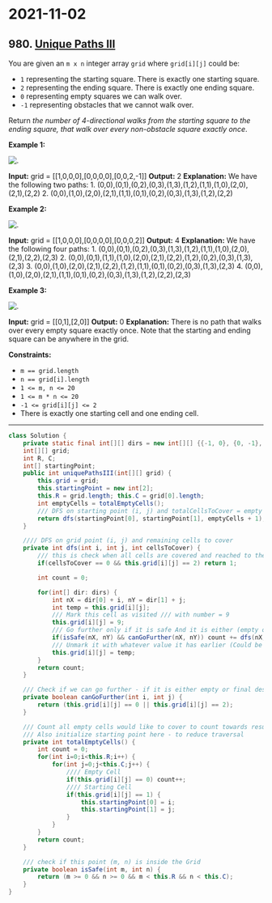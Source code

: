 # 2021-11-02

## 980. [Unique Paths III](https://leetcode.com/problems/unique-paths-iii/)

You are given an `m x n` integer array `grid` where `grid[i][j]` could be:

- `1` representing the starting square. There is exactly one starting square.
- `2` representing the ending square. There is exactly one ending square.
- `0` representing empty squares we can walk over.
- `-1` representing obstacles that we cannot walk over.

Return _the number of 4-directional walks from the starting square to the ending square, that walk over every non-obstacle square exactly once_.

**Example 1:**

![.](https://assets.leetcode.com/uploads/2021/08/02/lc-unique1.jpg)

**Input:** grid = \[\[1,0,0,0\],\[0,0,0,0\],\[0,0,2,-1\]\]
**Output:** 2
**Explanation:** We have the following two paths:
1\. (0,0),(0,1),(0,2),(0,3),(1,3),(1,2),(1,1),(1,0),(2,0),(2,1),(2,2)
2\. (0,0),(1,0),(2,0),(2,1),(1,1),(0,1),(0,2),(0,3),(1,3),(1,2),(2,2)

**Example 2:**

![.](https://assets.leetcode.com/uploads/2021/08/02/lc-unique2.jpg)

**Input:** grid = \[\[1,0,0,0\],\[0,0,0,0\],\[0,0,0,2\]\]
**Output:** 4
**Explanation:** We have the following four paths:
1\. (0,0),(0,1),(0,2),(0,3),(1,3),(1,2),(1,1),(1,0),(2,0),(2,1),(2,2),(2,3)
2\. (0,0),(0,1),(1,1),(1,0),(2,0),(2,1),(2,2),(1,2),(0,2),(0,3),(1,3),(2,3)
3\. (0,0),(1,0),(2,0),(2,1),(2,2),(1,2),(1,1),(0,1),(0,2),(0,3),(1,3),(2,3)
4\. (0,0),(1,0),(2,0),(2,1),(1,1),(0,1),(0,2),(0,3),(1,3),(1,2),(2,2),(2,3)

**Example 3:**

![.](https://assets.leetcode.com/uploads/2021/08/02/lc-unique3-.jpg)

**Input:** grid = \[\[0,1\],\[2,0\]\]
**Output:** 0
**Explanation:** There is no path that walks over every empty square exactly once.
Note that the starting and ending square can be anywhere in the grid.

**Constraints:**

- `m == grid.length`
- `n == grid[i].length`
- `1 <= m, n <= 20`
- `1 <= m * n <= 20`
- `-1 <= grid[i][j] <= 2`
- There is exactly one starting cell and one ending cell.

---

```java
class Solution {
    private static final int[][] dirs = new int[][] {{-1, 0}, {0, -1}, {1, 0}, {0, 1}};
    int[][] grid;
    int R, C;
    int[] startingPoint;
    public int uniquePathsIII(int[][] grid) {
        this.grid = grid;
        this.startingPoint = new int[2];
        this.R = grid.length; this.C = grid[0].length;
        int emptyCells = totalEmptyCells();
        /// DFS on starting point (i, j) and totalCellsToCover = empty Cells (= 0) + Destination Cell (= 2)
        return dfs(startingPoint[0], startingPoint[1], emptyCells + 1);
    }

    //// DFS on grid point (i, j) and remaining cells to cover
    private int dfs(int i, int j, int cellsToCover) {
        /// this is check when all cells are covered and reached to the destination cell
        if(cellsToCover == 0 && this.grid[i][j] == 2) return 1;

        int count = 0;

        for(int[] dir: dirs) {
            int nX = dir[0] + i, nY = dir[1] + j;
            int temp = this.grid[i][j];
            /// Mark this cell as visited /// with number = 9
            this.grid[i][j] = 9;
            /// Go further only if it is safe And it is either (empty or final destination cell)
            if(isSafe(nX, nY) && canGoFurther(nX, nY)) count += dfs(nX, nY, cellsToCover - 1);
            /// Unmark it with whatever value it has earlier (Could be 0: Empty Cell or 1: Starting cell)
            this.grid[i][j] = temp;
        }
        return count;
    }

    /// Check if we can go further - if it is either empty or final destination cell
    private boolean canGoFurther(int i, int j) {
        return (this.grid[i][j] == 0 || this.grid[i][j] == 2);
    }

    /// Count all empty cells would like to cover to count towards result path
    /// Also initialize starting point here - to reduce traversal
    private int totalEmptyCells() {
        int count = 0;
        for(int i=0;i<this.R;i++) {
            for(int j=0;j<this.C;j++) {
                //// Empty Cell
                if(this.grid[i][j] == 0) count++;
                //// Starting Cell
                if(this.grid[i][j] == 1) {
                    this.startingPoint[0] = i;
                    this.startingPoint[1] = j;
                }
            }
        }
        return count;
    }

    /// check if this point (m, n) is inside the Grid
    private boolean isSafe(int m, int n) {
        return (m >= 0 && n >= 0 && m < this.R && n < this.C);
    }
}
```
